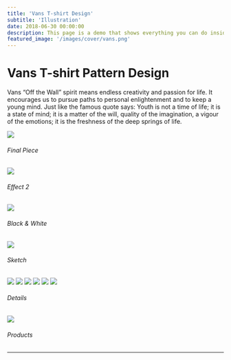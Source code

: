 ```yaml
---
title: 'Vans T-shirt Design'
subtitle: 'Illustration'
date: 2018-06-30 00:00:00
description: This page is a demo that shows everything you can do inside portfolio and blog posts.
featured_image: '/images/cover/vans.png'
---
```




# Vans T-shirt Pattern Design
Vans “Off the Wall” spirit means endless creativity and passion for life. It encourages us to pursue paths to personal enlightenment and to keep a young mind. 
Just like the famous quote says: Youth is not a time of life; it is a state of mind; it is a matter of the will, quality of the imagination, a vigour of the emotions; it is the freshness of the deep springs of life.

![]({{site.baseurl}}/images/vans/illustration1.jpg)
###### Final Piece
![]({{site.baseurl}}/images/vans/illustration2.jpg)
###### Effect 2
![]({{site.baseurl}}/images/vans/illustration3.jpg)
###### Black & White 
![]({{site.baseurl}}/images/vans/sketch.jpg)
###### Sketch


<div class="gallery" data-columns="6">
	<img src="{{site.baseurl}}/images/vans/detail1.png">
	<img src="{{site.baseurl}}/images/vans/detail2.png">
	<img src="{{site.baseurl}}/images/vans/detail3.png">
	<img src="{{site.baseurl}}/images/vans/detail4.png">
	<img src="{{site.baseurl}}/images/vans/detail5.png">
	<img src="{{site.baseurl}}/images/vans/detail6.png">
</div>

###### Details

![]({{site.baseurl}}/images/vans/effect.jpg)
###### Products

---

